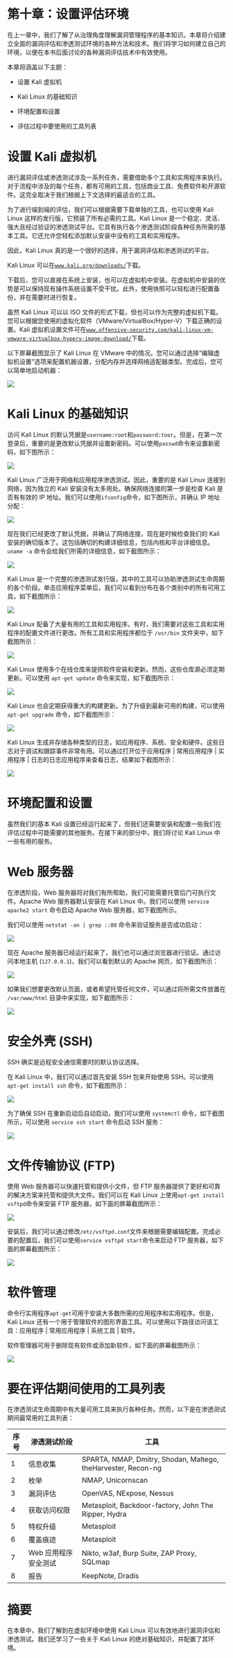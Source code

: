 # 第十章：设置评估环境

在上一章中，我们了解了从治理角度理解漏洞管理程序的基本知识。本章将介绍建立全面的漏洞评估和渗透测试环境的各种方法和技术。我们将学习如何建立自己的环境，以便在本书后面讨论的各种漏洞评估技术中有效使用。

本章将涵盖以下主题：

+   设置 Kali 虚拟机

+   Kali Linux 的基础知识

+   环境配置和设置

+   评估过程中要使用的工具列表

# 设置 Kali 虚拟机

进行漏洞评估或渗透测试涉及一系列任务，需要借助多个工具和实用程序来执行。对于流程中涉及的每个任务，都有可用的工具，包括商业工具、免费软件和开源软件。这完全取决于我们根据上下文选择的最适合的工具。

为了进行端到端的评估，我们可以根据需要下载单独的工具，也可以使用 Kali Linux 这样的发行版，它预装了所有必需的工具。Kali Linux 是一个稳定、灵活、强大且经过验证的渗透测试平台。它具有执行各个渗透测试阶段各种任务所需的基本工具。它还允许您轻松添加默认安装中没有的工具和实用程序。

因此，Kali Linux 真的是一个很好的选择，用于漏洞评估和渗透测试的平台。

Kali Linux 可以在[`www.kali.org/downloads/`](https://www.kali.org/downloads/)下载。

下载后，您可以直接在系统上安装，也可以在虚拟机中安装。在虚拟机中安装的优势是可以保持现有操作系统设置不受干扰。此外，使用快照可以轻松进行配置备份，并在需要时进行恢复。

虽然 Kali Linux 可以以 ISO 文件的形式下载，但也可以作为完整的虚拟机下载。您可以根据您使用的虚拟化软件（VMware/VirtualBox/Hyper-V）下载正确的设置。Kali 虚拟机设置文件可在[`www.offensive-security.com/kali-linux-vm-vmware-virtualbox-hyperv-image-download/`](https://www.offensive-security.com/kali-linux-vm-vmware-virtualbox-hyperv-image-download/)下载。 

以下屏幕截图显示了 Kali Linux 在 VMware 中的情况。您可以通过选择“编辑虚拟机设置”选项来配置机器设置，分配内存并选择网络适配器类型。完成后，您可以简单地启动机器：

![](img/64e304c2-9e12-4b8b-aa28-264de2b89098.png)

# Kali Linux 的基础知识

访问 Kali Linux 的默认凭据是`username:root`和`password:toor`。但是，在第一次登录后，重要的是更改默认凭据并设置新密码。可以使用`passwd`命令来设置新密码，如下图所示：

![](img/527cd47b-954d-4b41-aef9-cf8323433d04.png)

Kali Linux 广泛用于网络和应用程序渗透测试。因此，重要的是 Kali Linux 连接到网络，因为独立的 Kali 安装没有太多用处。确保网络连接的第一步是检查 Kali 是否有有效的 IP 地址。我们可以使用`ifconfig`命令，如下图所示，并确认 IP 地址分配：

![](img/ee55f814-5e42-44fd-bff3-db6eb438e3d4.png)

现在我们已经更改了默认凭据，并确认了网络连接，现在是时候检查我们的 Kali 安装的确切版本了。这包括确切的构建详细信息，包括内核和平台详细信息。`uname -a` 命令会给我们所需的详细信息，如下截图所示：

![](img/e1078121-e771-466d-9005-77ca53262cff.png)

Kali Linux 是一个完整的渗透测试发行版，其中的工具可以协助渗透测试生命周期的各个阶段。单击应用程序菜单后，我们可以看到分布在各个类别中的所有可用工具，如下截图所示：

![](img/22af6113-f6e3-4bbb-b299-a71814b6ad75.png)

Kali Linux 配备了大量有用的工具和实用程序。有时，我们需要对这些工具和实用程序的配置文件进行更改。所有工具和实用程序都位于 `/usr/bin` 文件夹中，如下截图所示：

![](img/b4192ad5-67cf-4312-ae49-a0cc430a6f71.png)

Kali Linux 使用多个在线仓库来提供软件安装和更新。然而，这些仓库源必须定期更新。可以使用 `apt-get update` 命令来实现，如下截图所示：

![](img/1722c652-25e3-4dd2-ac7a-23585d693000.png)

Kali Linux 也会定期获得重大的构建更新。为了升级到最新可用的构建，可以使用 `apt-get upgrade` 命令，如下截图所示：

![](img/193e4130-406c-4f97-8084-748c255bde15.png)

Kali Linux 生成并存储各种类型的日志，如应用程序、系统、安全和硬件。这些日志对于调试和跟踪事件非常有用。可以通过打开位于应用程序 | 常用应用程序 | 实用程序 | 日志的日志应用程序来查看日志，结果如下截图所示：

![](img/3d0752f1-32d4-4ff9-9849-d0301649747a.png)

# 环境配置和设置

虽然我们的基本 Kali 设置已经运行起来了，但我们还需要安装和配置一些我们在评估过程中可能需要的其他服务。在接下来的部分中，我们将讨论 Kali Linux 中一些有用的服务。

# Web 服务器

在渗透阶段，Web 服务器将对我们有所帮助，我们可能需要托管后门可执行文件。Apache Web 服务器默认安装在 Kali Linux 中。我们可以使用 `service apache2 start` 命令启动 Apache Web 服务器，如下截图所示。

我们可以使用 `netstat -an | grep ::80` 命令来验证服务是否成功启动：

![](img/a8ae05f5-dcbd-4e55-a360-58de9cc26657.png)

现在 Apache 服务器已经运行起来了，我们也可以通过浏览器进行验证。通过访问本地主机 (`127.0.0.1`)，我们可以看到默认的 Apache 网页，如下截图所示：

![](img/6182d0b1-b2ec-4fb9-9ce5-7543cde36a3e.png)

如果我们想要更改默认页面，或者希望托管任何文件，可以通过将所需文件放置在 `/var/www/html` 目录中来实现，如下截图所示：

![](img/55ba3447-79c1-4be9-80d2-bea1bbc2fea5.png)

# 安全外壳 (SSH)

SSH 确实是远程安全通信需要时的默认协议选择。

在 Kali Linux 中，我们可以通过首先安装 SSH 包来开始使用 SSH。可以使用 `apt-get install ssh` 命令，如下截图所示：

![](img/de95ca75-abd8-4aec-a7da-d9f23ebdab36.png)

为了确保 SSH 在重新启动后自动启动，我们可以使用 `systemctl` 命令，如下截图所示，可以使用 `service ssh start` 命令启动 SSH 服务：

![](img/a0828a0d-f41a-4fe3-8206-f9514960a9e8.png)

# 文件传输协议 (FTP)

使用 Web 服务器可以快速托管和提供小文件，但 FTP 服务器提供了更好和可靠的解决方案来托管和提供大文件。我们可以在 Kali Linux 上使用`apt-get install vsftpd`命令来安装 FTP 服务器，如下面的屏幕截图所示：

![](img/d65fc672-11a9-4bd3-927a-9c105f183b8f.png)

安装后，我们可以通过修改`/etc/vsftpd.conf`文件来根据需要编辑配置。完成必要的配置后，我们可以使用`service vsftpd start`命令来启动 FTP 服务器，如下面的屏幕截图所示：

![](img/78edd188-5d83-4da6-b88c-1fdeb087a649.png)

# 软件管理

命令行实用程序`apt-get`可用于安装大多数所需的应用程序和实用程序。但是，Kali Linux 还有一个用于管理软件的图形界面工具。可以使用以下路径访问该工具：应用程序 | 常用应用程序 | 系统工具 | 软件。

软件管理器可用于删除现有软件或添加新软件，如下面的屏幕截图所示：

![](img/dcf6fa8a-b9c4-4431-9381-28830a3461c5.png)

# 要在评估期间使用的工具列表

在渗透测试生命周期中有大量可用工具来执行各种任务。然而，以下是在渗透测试期间最常用的工具列表：

| **序号** | **渗透测试阶段** | **工具** |
| --- | --- | --- |
| 1 | 信息收集 | SPARTA, NMAP, Dmitry, Shodan, Maltego, theHarvester, Recon-ng |
| 2 | 枚举 | NMAP, Unicornscan |
| 3 | 漏洞评估 | OpenVAS, NExpose, Nessus |
| 4 | 获取访问权限 | Metasploit, Backdoor-factory, John The Ripper, Hydra |
| 5 | 特权升级 | Metasploit |
| 6 | 覆盖痕迹 | Metasploit |
| 7 | Web 应用程序安全测试 | Nikto, w3af, Burp Suite, ZAP Proxy, SQLmap |
| 8 | 报告 | KeepNote, Dradis |

# 摘要

在本章中，我们了解到在虚拟环境中使用 Kali Linux 可以有效地进行漏洞评估和渗透测试。我们还学习了一些关于 Kali Linux 的绝对基础知识，并配置了其环境。
